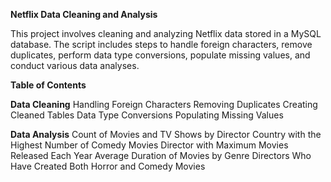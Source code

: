 **Netflix Data Cleaning and Analysis**

This project involves cleaning and analyzing Netflix data stored in a MySQL database. The script includes steps to handle foreign characters, remove duplicates, perform data type conversions, populate missing values, and conduct various data analyses.

**Table of Contents**

**Data Cleaning**
Handling Foreign Characters
Removing Duplicates
Creating Cleaned Tables
Data Type Conversions
Populating Missing Values


**Data Analysis**
Count of Movies and TV Shows by Director
Country with the Highest Number of Comedy Movies
Director with Maximum Movies Released Each Year
Average Duration of Movies by Genre
Directors Who Have Created Both Horror and Comedy Movies
